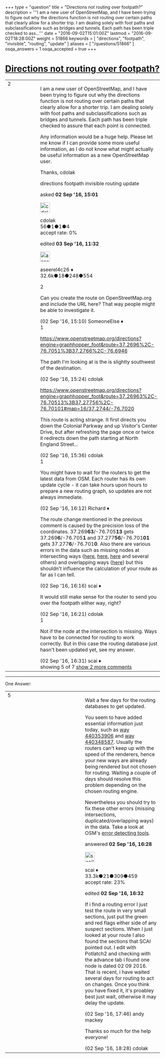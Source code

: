 +++
type = "question"
title = "Directions not routing over footpath?"
description = '''I am a new user of OpenStreetMap, and I have been trying to figure out why the directions function is not routing over certain paths that clearly allow for a shorter trip. I am dealing solely with foot paths and subclassifications such as bridges and tunnels. Each path has been triple checked to ass...'''
date = "2016-09-02T15:01:00Z"
lastmod = "2016-09-02T18:28:00Z"
weight = 51866
keywords = [ "directions", "footpath", "invisible", "routing", "update" ]
aliases = [ "/questions/51866" ]
osqa_answers = 1
osqa_accepted = true
+++

<div class="headNormal">

# [Directions not routing over footpath?](/questions/51866/directions-not-routing-over-footpath)

</div>

<div id="main-body">

<div id="askform">

<table id="question-table" style="width:100%;">
<colgroup>
<col style="width: 50%" />
<col style="width: 50%" />
</colgroup>
<tbody>
<tr>
<td style="width: 30px; vertical-align: top"><div class="vote-buttons">
<span id="post-51866-upvote" class="ajax-command post-vote up" rel="nofollow" title="I like this post (click again to cancel)"> </span>
<div id="post-51866-score" class="post-score" title="current number of votes">
2
</div>
<span id="post-51866-downvote" class="ajax-command post-vote down" rel="nofollow" title="I dont like this post (click again to cancel)"> </span> <span id="favorite-mark" class="ajax-command favorite-mark" rel="nofollow" title="mark/unmark this question as favorite (click again to cancel)"> </span>
<div id="favorite-count" class="favorite-count">
&#10;</div>
</div></td>
<td><div id="item-right">
<div class="question-body">
<p>I am a new user of OpenStreetMap, and I have been trying to figure out why the directions function is not routing over certain paths that clearly allow for a shorter trip. I am dealing solely with foot paths and subclassifications such as bridges and tunnels. Each path has been triple checked to assure that each point is connected.</p>
<p>Any information would be a huge help. Please let me know if I can provide some more useful information, as I do not know what might actually be useful information as a new OpenStreetMap user.</p>
<p>Thanks, cdolak</p>
</div>
<div id="question-tags" class="tags-container tags">
<span class="post-tag tag-link-directions" rel="tag" title="see questions tagged &#39;directions&#39;">directions</span> <span class="post-tag tag-link-footpath" rel="tag" title="see questions tagged &#39;footpath&#39;">footpath</span> <span class="post-tag tag-link-invisible" rel="tag" title="see questions tagged &#39;invisible&#39;">invisible</span> <span class="post-tag tag-link-routing" rel="tag" title="see questions tagged &#39;routing&#39;">routing</span> <span class="post-tag tag-link-update" rel="tag" title="see questions tagged &#39;update&#39;">update</span>
</div>
<div id="question-controls" class="post-controls">
&#10;</div>
<div class="post-update-info-container">
<div class="post-update-info post-update-info-user">
<p>asked <strong>02 Sep '16, 15:01</strong></p>
<img src="https://secure.gravatar.com/avatar/a6c2a173d53092a1ec406934a27c335a?s=32&amp;d=identicon&amp;r=g" class="gravatar" width="32" height="32" alt="cdolak&#39;s gravatar image" />
<p><span>cdolak</span><br />
<span class="score" title="56 reputation points">56</span><span title="1 badges"><span class="badge1">●</span><span class="badgecount">1</span></span><span title="1 badges"><span class="silver">●</span><span class="badgecount">1</span></span><span title="4 badges"><span class="bronze">●</span><span class="badgecount">4</span></span><br />
<span class="accept_rate" title="Rate of the user&#39;s accepted answers">accept rate:</span> <span title="cdolak has no accepted answers">0%</span></p>
</div>
<div class="post-update-info post-update-info-edited">
<p><span> edited <strong>03 Sep '16, 11:32</strong> </span></p>
<img src="https://secure.gravatar.com/avatar/66f0dc05b44574e3894be07b0b37cf37?s=32&amp;d=identicon&amp;r=g" class="gravatar" width="32" height="32" alt="aseerel4c26&#39;s gravatar image" />
<p><span>aseerel4c26 ♦</span><br />
<span class="score" title="32615 reputation points"><span>32.6k</span></span><span title="18 badges"><span class="badge1">●</span><span class="badgecount">18</span></span><span title="248 badges"><span class="silver">●</span><span class="badgecount">248</span></span><span title="554 badges"><span class="bronze">●</span><span class="badgecount">554</span></span></p>
</div>
</div>
<div id="comments-container-51866" class="comments-container">
<span id="51867"></span>
<div id="comment-51867" class="comment">
<div id="post-51867-score" class="comment-score">
2
</div>
<div class="comment-text">
<p>Can you create the route on OpenStreetMap.org and include the URL here? That way people might be able to investigate it.</p>
</div>
<div id="comment-51867-info" class="comment-info">
<span class="comment-age">(02 Sep '16, 15:10)</span> <span class="comment-user userinfo">SomeoneElse ♦</span>
</div>
</div>
<span id="51868"></span>
<div id="comment-51868" class="comment">
<div id="post-51868-score" class="comment-score">
1
</div>
<div class="comment-text">
<p><a href="https://www.openstreetmap.org/directions?engine=graphhopper_foot&amp;route=37.2696%2C-76.7051%3B37.2766%2C-76.6946">https://www.openstreetmap.org/directions?engine=graphhopper_foot&amp;route=37.2696%2C-76.7051%3B37.2766%2C-76.6946</a></p>
<p>The path I'm looking at is the is slightly southwest of the destination.</p>
</div>
<div id="comment-51868-info" class="comment-info">
<span class="comment-age">(02 Sep '16, 15:24)</span> <span class="comment-user userinfo">cdolak</span>
</div>
</div>
<span id="51870"></span>
<div id="comment-51870" class="comment">
<div id="post-51870-score" class="comment-score">
&#10;</div>
<div class="comment-text">
<p><a href="https://www.openstreetmap.org/directions?engine=graphhopper_foot&amp;route=37.26963%2C-76.70513%3B37.27756%2C-76.70101#map=16/37.2744/-76.7020">https://www.openstreetmap.org/directions?engine=graphhopper_foot&amp;route=37.26963%2C-76.70513%3B37.27756%2C-76.70101#map=16/37.2744/-76.7020</a></p>
<p>This route is acting strange. It first directs you down the Colonial Parkway and up Visitor's Center Drive, but after refreshing the page once or twice it redirects down the path starting at North England Street...</p>
</div>
<div id="comment-51870-info" class="comment-info">
<span class="comment-age">(02 Sep '16, 15:36)</span> <span class="comment-user userinfo">cdolak</span>
</div>
</div>
<span id="51871"></span>
<div id="comment-51871" class="comment">
<div id="post-51871-score" class="comment-score">
1
</div>
<div class="comment-text">
<p>You might have to wait for the routers to get the latest data from OSM. Each router has its own update cycle - it can take hours upon hours to prepare a new routing graph, so updates are not always immediate.</p>
</div>
<div id="comment-51871-info" class="comment-info">
<span class="comment-age">(02 Sep '16, 16:12)</span> <span class="comment-user userinfo">Richard ♦</span>
</div>
</div>
<span id="51872"></span>
<div id="comment-51872" class="comment not_top_scorer">
<div id="post-51872-score" class="comment-score">
&#10;</div>
<div class="comment-text">
<p>The route change mentioned in the previous comment is caused by the precision loss of the coordinates. 37.269<strong>63</strong>/-76.705<strong>13</strong> gets 37.269<strong>6</strong>/-76.705<strong>1</strong> and 37.277<strong>56</strong>/-76.701<strong>01</strong> gets 37.277<strong>6</strong>/-76.701<strong>0</strong>. Also there are various errors in the data such as missing nodes at intersecting ways (<a href="https://www.openstreetmap.org/?mlat=37.27554&amp;mlon=-76.69602#map=19/37.27554/-76.69602">here</a>, <a href="https://www.openstreetmap.org/?mlat=37.27518&amp;mlon=-76.69668#map=19/37.27518/-76.69668">here</a>, <a href="https://www.openstreetmap.org/?mlat=37.27579&amp;mlon=-76.69486#map=19/37.27579/-76.69486&amp;layers=N">here</a> and several others) and overlapping ways (<a href="https://www.openstreetmap.org/?mlat=37.27419&amp;mlon=-76.69959#map=19/37.27419/-76.69959">here</a>) but this shouldn't influence the calculation of your route as far as I can tell.</p>
</div>
<div id="comment-51872-info" class="comment-info">
<span class="comment-age">(02 Sep '16, 16:16)</span> <span class="comment-user userinfo">scai ♦</span>
</div>
</div>
<span id="51873"></span>
<div id="comment-51873" class="comment not_top_scorer">
<div id="post-51873-score" class="comment-score">
&#10;</div>
<div class="comment-text">
<p>It would still make sense for the router to send you over the footpath either way, right?</p>
</div>
<div id="comment-51873-info" class="comment-info">
<span class="comment-age">(02 Sep '16, 16:21)</span> <span class="comment-user userinfo">cdolak</span>
</div>
</div>
<span id="51875"></span>
<div id="comment-51875" class="comment">
<div id="post-51875-score" class="comment-score">
1
</div>
<div class="comment-text">
<p>Not if the node at the intersection is missing. Ways have to be connected for routing to work correctly. But in this case the routing database just hasn't been updated yet, see my answer.</p>
</div>
<div id="comment-51875-info" class="comment-info">
<span class="comment-age">(02 Sep '16, 16:31)</span> <span class="comment-user userinfo">scai ♦</span>
</div>
</div>
</div>
<div id="comment-tools-51866" class="comment-tools">
<span class="comments-showing"> showing 5 of 7 </span> <a href="#" class="show-all-comments-link">show 2 more comments</a>
</div>
<div class="clear">
&#10;</div>
<div id="comment-51866-form-container" class="comment-form-container">
&#10;</div>
<div class="clear">
&#10;</div>
</div></td>
</tr>
</tbody>
</table>

------------------------------------------------------------------------

<div class="tabBar">

<span id="sort-top"></span>

<div class="headQuestions">

One Answer:

</div>

</div>

<span id="51874"></span>

<div id="answer-container-51874" class="answer accepted-answer">

<table style="width:100%;">
<colgroup>
<col style="width: 50%" />
<col style="width: 50%" />
</colgroup>
<tbody>
<tr>
<td style="width: 30px; vertical-align: top"><div class="vote-buttons">
<span id="post-51874-upvote" class="ajax-command post-vote up" rel="nofollow" title="I like this post (click again to cancel)"> </span>
<div id="post-51874-score" class="post-score" title="current number of votes">
5
</div>
<span id="post-51874-downvote" class="ajax-command post-vote down" rel="nofollow" title="I dont like this post (click again to cancel)"> </span> <span class="accept-answer on" rel="nofollow" title="cdolak has selected this answer as the correct answer"> </span>
</div></td>
<td><div class="item-right">
<div class="answer-body">
<p>Wait a few days for the routing databases to get updated.</p>
<p>You seem to have added essential information just today, such as <a href="https://www.openstreetmap.org/way/440353906">way 440353906</a> and <a href="https://www.openstreetmap.org/way/440348587">way 440348587</a>. Usually the routers can't keep up with the speed of the renderers, hence your new ways are already being rendered but not chosen for routing. Waiting a couple of days should resolve this problem depending on the chosen routing engine.</p>
<p>Nevertheless you should try to fix these other errors (missing intersections, duplicated/overlapping ways) in the data. Take a look at OSM's <a href="https://wiki.openstreetmap.org/wiki/Quality_assurance#Error_detection_tools">error detecting tools</a>.</p>
</div>
<div class="answer-controls post-controls">
&#10;</div>
<div class="post-update-info-container">
<div class="post-update-info post-update-info-user">
<p>answered <strong>02 Sep '16, 16:28</strong></p>
<img src="https://secure.gravatar.com/avatar/52d3234f3be58156770e8a91d575bfbd?s=32&amp;d=identicon&amp;r=g" class="gravatar" width="32" height="32" alt="scai&#39;s gravatar image" />
<p><span>scai ♦</span><br />
<span class="score" title="33317 reputation points"><span>33.3k</span></span><span title="21 badges"><span class="badge1">●</span><span class="badgecount">21</span></span><span title="309 badges"><span class="silver">●</span><span class="badgecount">309</span></span><span title="459 badges"><span class="bronze">●</span><span class="badgecount">459</span></span><br />
<span class="accept_rate" title="Rate of the user&#39;s accepted answers">accept rate:</span> <span title="scai has 168 accepted answers">23%</span></p>
</div>
<div class="post-update-info post-update-info-edited">
<p><span> edited <strong>02 Sep '16, 16:32</strong> </span></p>
</div>
</div>
<div id="comments-container-51874" class="comments-container">
<span id="51876"></span>
<div id="comment-51876" class="comment">
<div id="post-51876-score" class="comment-score">
&#10;</div>
<div class="comment-text">
<p>If i find a routing error I just test the route in very small sections, just put the green and red flags either side of any suspect sections. When I just looked at your route I also found the sections that SCAI pointed out. I edit with Potlatch2 and checking with the advance tab i found one node is dated 02 09 2016. That is recent, i have waited several days for routing to act on changes. Once you think you have fixed it, it's proabley best just wait, otherwise it may delay the update.</p>
</div>
<div id="comment-51876-info" class="comment-info">
<span class="comment-age">(02 Sep '16, 17:46)</span> <span class="comment-user userinfo">andy mackey</span>
</div>
</div>
<span id="51878"></span>
<div id="comment-51878" class="comment">
<div id="post-51878-score" class="comment-score">
&#10;</div>
<div class="comment-text">
<p>Thanks so much for the help everyone!</p>
</div>
<div id="comment-51878-info" class="comment-info">
<span class="comment-age">(02 Sep '16, 18:28)</span> <span class="comment-user userinfo">cdolak</span>
</div>
</div>
</div>
<div id="comment-tools-51874" class="comment-tools">
&#10;</div>
<div class="clear">
&#10;</div>
<div id="comment-51874-form-container" class="comment-form-container">
&#10;</div>
<div class="clear">
&#10;</div>
</div></td>
</tr>
</tbody>
</table>

</div>

<div class="paginator-container-left">

</div>

</div>

</div>

